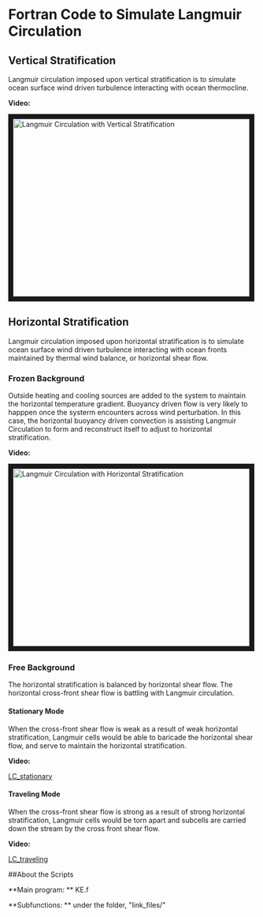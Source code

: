 # Fortran Code to Simulate Langmuir Circulation

## Vertical Stratification
Langmuir circulation imposed upon vertical stratification is to simulate ocean surface wind driven turbulence interacting with ocean thermocline. 

**Video:**

<a href="https://www.youtube.com/watch?v=Vy_umBQ6F4c" target="_blank"><img src="http://img.youtube.com/vi/Vy_umBQ6F4c/0.jpg" 
alt="Langmuir Circulation with Vertical Stratification" width="480" height="360" border="10" /></a>

## Horizontal Stratification
Langmuir circulation imposed upon horizontal stratification is to simulate ocean surface wind driven turbulence interacting with ocean fronts maintained by thermal wind balance, or horizontal shear flow.
### Frozen Background
Outside heating and cooling sources are added to the system to maintain the horizontal temperature gradient. Buoyancy driven flow is very likely to happpen once the systerm encounters across wind perturbation. In this case, the horizontal buoyancy driven convection is assisting Langmuir Circulation to form and reconstruct itself to adjust to horizontal stratification. 

**Video:**

<a href="https://www.youtube.com/watch?v=GhjS_VyFr5g" target="_blank"><img src="http://img.youtube.com/vi/GhjS_VyFr5g/0.jpg" 
alt="Langmuir Circulation with Horizontal Stratification" width="480" height="360" border="10" /></a>

### Free Background
The horizontal stratification is balanced by horizontal shear flow. The horizontal cross-front shear flow is battling with Langmuir circulation.
#### Stationary Mode
When the cross-front shear flow is weak as a result of weak horizontal stratification, Langmuir cells would be able to baricade the horizontal shear flow, and serve to maintain the horizontal stratification. 

**Video:**

[LC_stationary](https://drive.google.com/open?id=0B9k5oEcc2vieTHI4dGU2N2dNblE&authuser=0)

#### Traveling Mode
When the cross-front shear flow is strong as a result of strong horizontal stratification, Langmuir cells would be torn apart and subcells are carried down the stream by the cross front shear flow.

**Video:**

[LC_traveling](https://drive.google.com/open?id=0B9k5oEcc2vieTDc2TFdDQjZ1R0U&authuser=0)


##About the Scripts

**Main program: ** KE.f

**Subfunctions: ** under the folder, "link_files/"